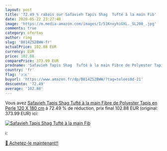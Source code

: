```yaml
---
layout: post
title: '72.49 % rabais sur Safavieh Tapis Shag  Tufté à la main Fib'
date: 2020-05-22 23:27:48
image: 'https://m.media-amazon.com/images/I/51KnxyhiGXL._SL200_.jpg'
comments: true
category: ofertas
author: ring
slug: 'B014ZS2BWW-fr'
actualPrice: 102.88 EUR
currency: EUR
price: 102.88
comparePrice: 373.99 EUR
prodname: 'Safavieh Tapis Shag  Tufté à la main Fibre de Polyester Tapis en Perle  120 X 180 cm'
country: 'fr'
flag: '🇫🇷'
buyurl: 'https://www.amazon.fr/dp/B014ZS2BWW/?tag=tolees0d-21'
descuento: '72.49'
average: '102.88'
---
```


Vous avez [Safavieh Tapis Shag  Tufté à la main Fibre de Polyester Tapis en Perle  120 X 180 cm](https://www.amazon.fr/dp/B014ZS2BWW/?tag=tolees0d-21)  à  72.49 % de réduction, prix final  102.88 EUR (original: 373.99 EUR) ici:

[![Safavieh Tapis Shag  Tufté à la main Fib](https://m.media-amazon.com/images/I/51KnxyhiGXL._SL200_.jpg)](https://www.amazon.fr/dp/B014ZS2BWW/?tag=tolees0d-21)

ℹ️:


[🛒 Achetez-le maintenant!!](https://www.amazon.fr/dp/B014ZS2BWW/?tag=tolees0d-21)
